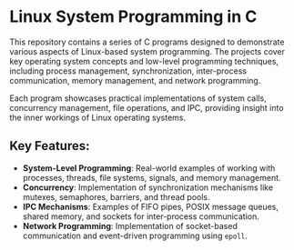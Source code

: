 # Linux System Programming in C

This repository contains a series of C programs designed to demonstrate various aspects of Linux-based system programming. The projects cover key operating system concepts and low-level programming techniques, including process management, synchronization, inter-process communication, memory management, and network programming.

Each program showcases practical implementations of system calls, concurrency management, file operations, and IPC, providing insight into the inner workings of Linux operating systems.

## Key Features:
- **System-Level Programming**: Real-world examples of working with processes, threads, file systems, signals, and memory management.
- **Concurrency**: Implementation of synchronization mechanisms like mutexes, semaphores, barriers, and thread pools.
- **IPC Mechanisms**: Examples of FIFO pipes, POSIX message queues, shared memory, and sockets for inter-process communication.
- **Network Programming**: Implementation of socket-based communication and event-driven programming using `epoll`.

